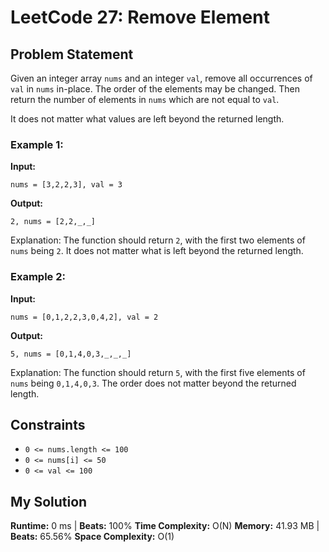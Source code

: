 # LeetCode 27: Remove Element

## Problem Statement
Given an integer array `nums` and an integer `val`, remove all occurrences of `val` in `nums` in-place. The order of the elements may be changed. Then return the number of elements in `nums` which are not equal to `val`.

It does not matter what values are left beyond the returned length.

### Example 1:
**Input:**
```
nums = [3,2,2,3], val = 3
```
**Output:**
```
2, nums = [2,2,_,_]
```
Explanation: The function should return `2`, with the first two elements of `nums` being `2`. It does not matter what is left beyond the returned length.

### Example 2:
**Input:**
```
nums = [0,1,2,2,3,0,4,2], val = 2
```
**Output:**
```
5, nums = [0,1,4,0,3,_,_,_]
```
Explanation: The function should return `5`, with the first five elements of `nums` being `0,1,4,0,3`. The order does not matter beyond the returned length.

## Constraints
- `0 <= nums.length <= 100`
- `0 <= nums[i] <= 50`
- `0 <= val <= 100`

## My Solution
**Runtime:** 0 ms | **Beats:** 100%
**Time Complexity:** O(N)
**Memory:** 41.93 MB | **Beats:** 65.56%
**Space Complexity:** O(1)